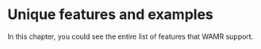 # Unique features and examples

In this chapter, you could see the entire list of features that WAMR support.
